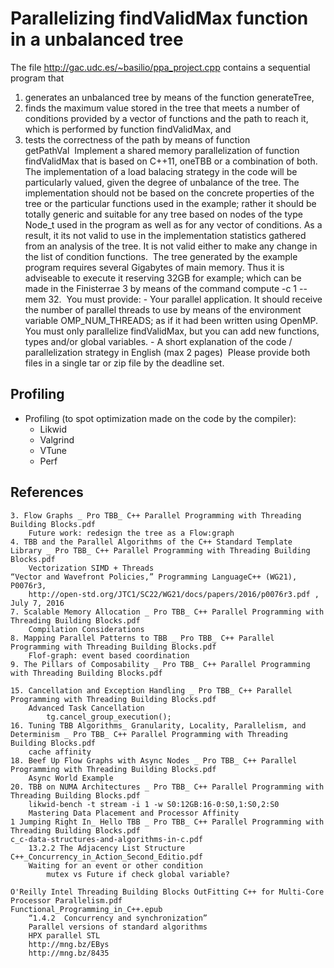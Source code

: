 # Parallelizing findValidMax function in a unbalanced tree



The file http://gac.udc.es/~basilio/ppa_project.cpp contains a sequential program that  
1) generates an unbalanced tree by means of the function generateTree, 
2) finds the maximum value stored in the tree that meets a number of conditions provided by a vector of functions and the path to reach it, which is performed by function findValidMax, and 
3) tests the correctness of the path by means of function getPathVal  Implement a shared memory parallelization of function findValidMax that is based on C++11, oneTBB or a combination of both. The implementation of a load balacing strategy in the code will be particularly valued, given the degree of unbalance of the tree. The implementation should not be based on the concrete properties of the tree or the particular functions used in the example; rather it should be totally generic and suitable for any tree based on nodes of the type Node_t used in the program as well as for any vector of conditions. As a result, it its not valid to use in the implementation statistics gathered from an analysis of the tree. It is not valid either to make any change in the list of condition functions.  The tree generated by the example program requires several Gigabytes of main memory. Thus it is adviseable to execute it reserving 32GB for example; which can be made in the Finisterrae 3 by means of the command compute -c 1 --mem 32.
 You must provide: - Your parallel application. It should receive the number of parallel threads to use by means of the environment variable OMP_NUM_THREADS; as if it had been written using OpenMP. You must only parallelize findValidMax, but you can add new functions, types and/or global variables. - A short explanation of the code / parallelization strategy in English (max 2 pages)
 Please provide both files in a single tar or zip file by the deadline set.

## Profiling 

- Profiling (to spot optimization made on the code by the compiler):
  - Likwid
  - Valgrind
  - VTune
  - Perf



## References
    3. Flow Graphs _ Pro TBB_ C++ Parallel Programming with Threading Building Blocks.pdf
        Future work: redesign the tree as a Flow:graph
    4. TBB and the Parallel Algorithms of the C++ Standard Template Library _ Pro TBB_ C++ Parallel Programming with Threading Building Blocks.pdf
        Vectorization SIMD + Threads 
    “Vector and Wavefront Policies,” Programming LanguageC++ (WG21), P0076r3, 
        http://open-std.org/JTC1/SC22/WG21/docs/papers/2016/p0076r3.pdf , July 7, 2016        
    7. Scalable Memory Allocation _ Pro TBB_ C++ Parallel Programming with Threading Building Blocks.pdf
        Compilation Considerations
    8. Mapping Parallel Patterns to TBB _ Pro TBB_ C++ Parallel Programming with Threading Building Blocks.pdf
        Flof-graph: event based coordination    
    9. The Pillars of Composability _ Pro TBB_ C++ Parallel Programming with Threading Building Blocks.pdf

    15. Cancellation and Exception Handling _ Pro TBB_ C++ Parallel Programming with Threading Building Blocks.pdf
        Advanced Task Cancellation
            tg.cancel_group_execution();
    16. Tuning TBB Algorithms_ Granularity, Locality, Parallelism, and Determinism _ Pro TBB_ C++ Parallel Programming with Threading Building Blocks.pdf
        cache affinity
    18. Beef Up Flow Graphs with Async Nodes _ Pro TBB_ C++ Parallel Programming with Threading Building Blocks.pdf
        Async World Example
    20. TBB on NUMA Architectures _ Pro TBB_ C++ Parallel Programming with Threading Building Blocks.pdf
        likwid-bench -t stream -i 1 -w S0:12GB:16-0:S0,1:S0,2:S0
        Mastering Data Placement and Processor Affinity
    1 Jumping Right In_ Hello TBB _ Pro TBB_ C++ Parallel Programming with Threading Building Blocks.pdf
    c_c-data-structures-and-algorithms-in-c.pdf
        13.2.2 The Adjacency List Structure
    C++_Concurrency_in_Action_Second_Editio.pdf
        Waiting for an event or other condition
            mutex vs Future if check global variable?

    O'Reilly Intel Threading Building Blocks OutFitting C++ for Multi-Core Processor Parallelism.pdf
    Functional_Programming_in_C++.epub
        “1.4.2	Concurrency and synchronization”
        Parallel versions of standard algorithms  
        HPX parallel STL
        http://mng.bz/EBys
        http://mng.bz/8435
